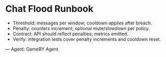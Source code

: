 # Chat Flood Runbook

- Threshold: messages per window; cooldown applies after breach.
- Penalty: counters increment; optional mute/slowdown per policy.
- Contract: API should reflect penalties; metrics emitted.
- Verify: integration tests cover penalty increments and cooldown reset.

— Agent: GameBY Agent
